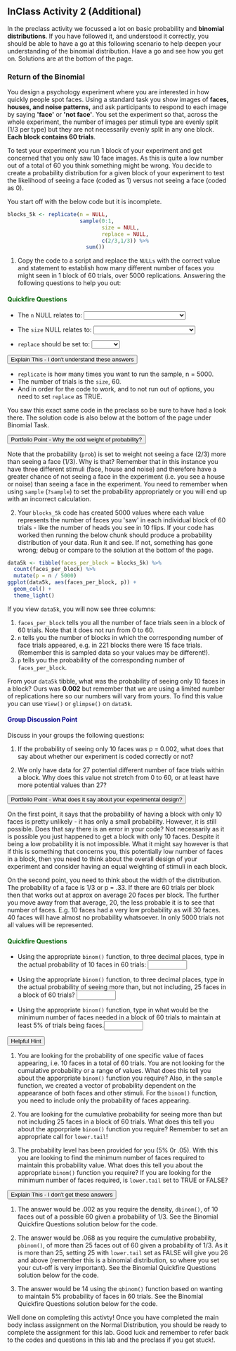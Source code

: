 
## InClass Activity 2 (Additional)

In the preclass activity we focussed a lot on basic probability and **binomial distributions**. If you have followed it, and understood it correctly, you should be able to have a go at this following scenario to help deepen your understanding of the binomial distribution. Have a go and see how you get on. Solutions are at the bottom of the page. 

### Return of the Binomial

You design a psychology experiment where you are interested in how quickly people spot faces. Using a standard task you show images of **faces, houses, and noise patterns,** and ask participants to respond to each image by saying **'face'** or **'not face'**. You set the experiment so that, across the whole experiment, the number of images per stimuli type are evenly split (1/3 per type) but they are not necessarily evenly split in any one block. **Each block contains 60 trials**.  

To test your experiment you run 1 block of your experiment and get concerned that you only saw 10 face images. As this is quite a low number out of a total of 60 you think something might be wrong. You decide to create a probability distribution for a given block of your experiment to test the likelihood of seeing a face (coded as 1) versus not seeing a face (coded as 0).

You start off with the below code but it is incomplete. 


```r
blocks_5k <- replicate(n = NULL, 
                       sample(0:1, 
                              size = NULL, 
                              replace = NULL, 
                              c(2/3,1/3)) %>% 
                         sum())
```

1. Copy the code to a script and replace the `NULLs` with the correct value and statement to establish how many different number of faces you might seen in 1 block of 60 trials, over 5000 replications. Answering the following questions to help you out:

#### <span style="color:DARKGREEN"> Quickfire Questions</span>

* The `n` NULL relates to: <select class='solveme' data-answer='["Number of replications"]'>
    <option></option>
    <option>Number of replications</option>
    <option>Number of blocks in the experiment</option>
    <option>Number of trials in the experiment</option>
    <option>Number of faces in the experiment</option>
</select>


* The `size` NULL relates to: <select class='solveme' data-answer='["Number of trials in a block"]'>
    <option></option>
    <option>Number of faces in a block</option>
    <option>Number of houses in a block</option>
    <option>Number of trials in a block</option>
    <option>Number of noise patterns in a block</option>
</select>


* `replace` should be set to: <select class='solveme' data-answer='["TRUE"]'>
    <option></option>
    <option>TRUE</option>
    <option>FALSE</option>
</select>



<div class='solution'><button>Explain This - I don't understand these answers</button>


* `replicate` is how many times you want to run the sample, n = 5000. 
* The number of trials is the `size`, 60. 
* And in order for the code to work, and to not run out of options, you need to set `replace` as TRUE.

You saw this exact same code in the preclass so be sure to have had a look there. The solution code is also below at the bottom of the page under Binomial Task. 

</div>



<div class='solution'><button>Portfolio Point - Why the odd weight of probability?</button>


Note that the probability (`prob`) is set to weight not seeing a face (2/3) more than seeing a face (1/3). Why is that? Remember that in this instance you have three different stimuli (face, house and noise) and therefore have a greater chance of not seeing a face in the experiment (i.e. you see a house or noise) than seeing a face in the experiment. You need to remember when using `sample` (`?sample`) to set the probability appropriately or you will end up with an incorrect calculation.

</div>


2. Your `blocks_5k` code has created 5000 values where each value represents the number of faces you 'saw' in each individual block of 60 trials - like the number of heads you see in 10 flips. If your code has worked then running the below chunk should produce a probability distribution of your data. Run it and see. If not, something has gone wrong; debug or compare to the solution at the bottom of the page.  


```r
data5k <- tibble(faces_per_block = blocks_5k) %>% 
  count(faces_per_block) %>%
  mutate(p = n / 5000)
ggplot(data5k, aes(faces_per_block, p)) + 
  geom_col() + 
  theme_light()
```

If you view `data5k`, you will now see three columns: 


1. `faces_per_block` tells you all the number of face trials seen in a block of 60 trials. Note that it does not run from 0 to 60. 
2. `n` tells you the number of blocks in which the corresponding number of face trials appeared, e.g. in 221 blocks there were 15 face trials. (Remember this is sampled data so your values may be different!). 
3. `p` tells you the probability of the corresponding number of `faces_per_block`.

From your `data5k` tibble, what was the probability of seeing only 10 faces in a block? Ours was **0.002** but remember that we are using a limited number of replications here so our numbers will vary from yours. To find this value you can use `View()` or `glimpse()` on `data5k`.

#### <span style="color:DARKBLUE"> **Group Discussion Point**</span>

Discuss in your groups the following questions:

1. If the probability of seeing only 10 faces was p = 0.002, what does that say about whether our experiment is coded correctly or not?

2. We only have data for 27 potential different number of face trials within a block. Why does this value not stretch from 0 to 60, or at least have more potential values than 27?


<div class='solution'><button>Portfolio Point - What does it say about your experimental design?</button>


On the first point, it says that the probability of having a block with only 10 faces is pretty unlikely - it has only a small probability. However, it is still possible. Does that say there is an error in your code? Not necessarily as it is possible you just happened to get a block with only 10 faces. Despite it being a low probability it is not impossible. What it might say however is that if this is something that concerns you, this potentially low number of faces in a block, then you need to think about the overall design of your experiment and consider having an equal weighting of stimuli in each block.

On the second point, you need to think about the width of the distribution. The probability of a face is 1/3 or p = .33. If there are 60 trials per block then that works out at approx on average 20 faces per block. The further you move away from that average, 20, the less probable it is to see that number of faces. E.g. 10 faces had a very low probability as will 30 faces. 40 faces will have almost no probability whatsoever. In only 5000 trials not all values will be represented.

</div>
  

#### <span style="color:DARKGREEN"> Quickfire Questions</span>

* Using the appropriate `binom()` function, to three decimal places, type in the actual probability of 10 faces in 60 trials: <input class='solveme nospaces' size='8' data-answer='["0.002",".002"]'/>

* Using the appropriate `binom()` function, to three decimal places, type in the actual probability of seeing more than, but not including, 25 faces in a block of 60 trials? <input class='solveme nospaces' size='8' data-answer='["0.068",".068"]'/> 

* Using the appropriate `binom()` function, type in what would be the minimum number of faces needed in a block of 60 trials to maintain at least 5% of trials being faces.<input class='solveme nospaces' size='8' data-answer='["14"]'/>


<div class='solution'><button>Helpful Hint</button>


1. You are looking for the probability of one specific value of faces appearing, i.e. 10 faces in a total of 60 trials. You are not looking for the cumulative probability or a range of values. What does this tell you about the apporpriate `binom()` function you require? Also, in the `sample` function, we created a vector of probability dependent on the appearance of both faces and other stimuli. For the `binom()` function, you need to include only the probability of faces appearing. 

2. You are looking for the cumulative probability for seeing more than but not including 25 faces in a block of 60 trials. What does this tell you about the apporpriate `binom()` function you require? Remember to set an appropriate call for `lower.tail`!

3. The probability level has been provided for you (5% 0r .05). With this you are looking to find the minimum number of faces required to maintain this probability value. What does this tell you about the appropriate `binom()` function you require? If you are looking for the minimum number of faces required, is `lower.tail` set to TRUE or FALSE?

</div>
 


<div class='solution'><button>Explain This - I don't get these answers</button>


1. The answer would be .002 as you require the density, `dbinom()`, of 10 faces out of a possible 60 given a probability of 1/3. See the Binomial Quickfire Questions solution below for the code.

2. The answer would be .068 as you require the cumulative probability, `pbinom()`, of more than 25 faces out of 60 given a probability of 1/3. As it is more than 25, setting 25 with `lower.tail` set as FALSE will give you 26 and above (remember this is a binomial distribution, so where you set your cut-off is very important). See the Binomial Quickfire Questions solution below for the code.

3. The answer would be 14 using the `qbinom()` function based on wanting to maintain 5% probability of faces in 60 trials. See the Binomial Quickfire Questions solution below for the code.

</div>


Well done on completing this activty! Once you have completed the main body inclass assignment on the Normal Distribution, you should be ready to complete the assignment for this lab. Good luck and remember to refer back to the codes and questions in this lab and the preclass if you get stuck!.
